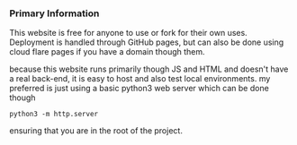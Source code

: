 ### Primary Information
This website is free for anyone to use or fork for their own uses. Deployment is handled through GitHub pages, but can also be done using cloud flare pages if you have a domain though them. 

because this website runs primarily though JS and HTML and doesn't have a real back-end, it is easy to host and also test local environments. my preferred is just using a basic python3 web server which can be done though 

`python3 -m http.server`

ensuring that you are in the root of the project.